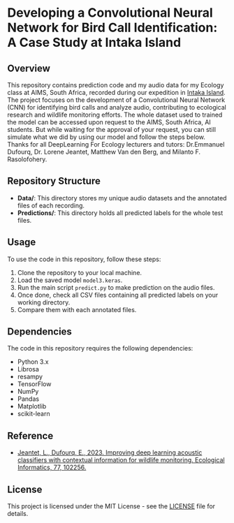 # Developing a Convolutional Neural Network for Bird Call Identification: A Case Study at Intaka Island

## Overview
This repository contains prediction code and my audio data for my Ecology class at AIMS, South Africa, recorded during our expedition in [Intaka Island](https://intaka.co.za/). 
The project focuses on the development of a Convolutional Neural Network (CNN) for identifying bird calls and analyze audio, contributing to ecological research and wildlife monitoring efforts. 
The whole dataset used to trained the model can be accessed upon request to the AIMS, South Africa, AI students. But while waiting for the approval of your request, you can still simulate what we did by using our model and follow the steps below. 
Thanks for all DeepLearning For Ecology lecturers and tutors: Dr.Emmanuel Dufourq, Dr. Lorene Jeantet, Matthew Van den Berg, and Milanto F. Rasolofohery.

## Repository Structure
- **Data/**: This directory stores my unique audio datasets and the annotated files of each recording.
- **Predictions/**: This directory holds all predicted labels for the whole test files.

## Usage
To use the code in this repository, follow these steps:
1. Clone the repository to your local machine.
2. Load the saved model `model3.keras`.
3. Run the main script `predict.py` to make prediction on the audio files.
4. Once done, check all CSV files containing all predicted labels on your working directory.
5. Compare them with each annotated files.

## Dependencies
The code in this repository requires the following dependencies:
- Python 3.x
- Librosa
- resampy
- TensorFlow
- NumPy
- Pandas
- Matplotlib
- scikit-learn

## Reference
- [Jeantet, L., Dufourq, E., 2023. Improving deep learning acoustic classifiers with contextual information for wildlife monitoring. Ecological Informatics, 77, 102256.](https://www.sciencedirect.com/science/article/pii/S1574954123002856)

## License
This project is licensed under the MIT License - see the [LICENSE](LICENSE) file for details.

